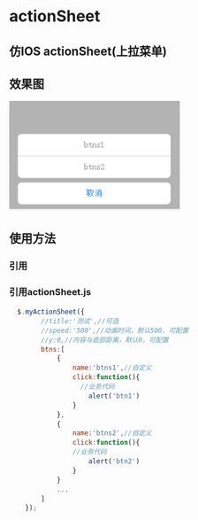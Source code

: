 # actionSheet
## 仿IOS actionSheet(上拉菜单)
## 效果图
![actionSheetImg](actionSheet.png)
## 使用方法
### 引用<script src="http://cdnjs.gtimg.com/cdnjs/libs/jquery/2.1.1-rc2/jquery.min.js"></script>
### 引用actionSheet.js
```javascript
  $.myActionSheet({
        //title:'测试',//可选
        //speed:'500',//动画时间，默认500，可配置
        //y:0,//内容与底部距离，默认0，可配置
        btns:[
            {
                name:'btns1',//自定义
                click:function(){
                  //业务代码
                    alert('btn1')
                }
            },
            {
                name:'btns2',//自定义
                click:function(){
                //业务代码
                    alert('btn2')
                }
            }
            ...
        ]
    });
```
